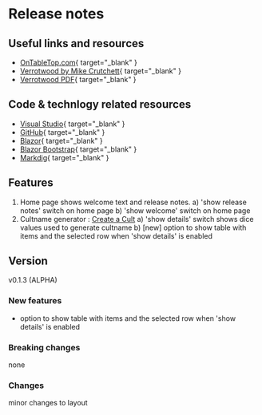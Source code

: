 # Release notes

## Useful links and resources 
- [OnTableTop.com](https://www.ontabletop.com){ target="_blank" }
- [Verrotwood by Mike Crutchett](http://verrotwood.com/){ target="_blank" }
- [Verrotwood PDF](https://www.wargamevault.com/product/425504/Verrotwood){ target="_blank" }

## Code & technlogy related resources
- [Visual Studio](https://visualstudio.microsoft.com/){ target="_blank" }
- [GitHub](https://github.com/){ target="_blank" }
- [Blazor](https://dotnet.microsoft.com/en-us/apps/aspnet/web-apps/blazor){ target="_blank" }
- [Blazor Bootstrap](https://getblazorbootstrap.com){ target="_blank" }
- [Markdig](https://github.com/xoofx/markdig){ target="_blank" }

## Features
1) Home page shows welcome text and release notes.
	a) 'show release notes' switch on home page
	b) 'show welcome' switch on home page
2) Cultname generator : [Create a Cult](./CreateCult)
	a) 'show details' switch shows dice values used to generate cultname
	b) [new] option to show table with items and the selected row when 'show details' is enabled

## Version
v0.1.3 (ALPHA)

### New features
- option to show table with items and the selected row when 'show details' is enabled

### Breaking changes
none

### Changes
minor changes to layout